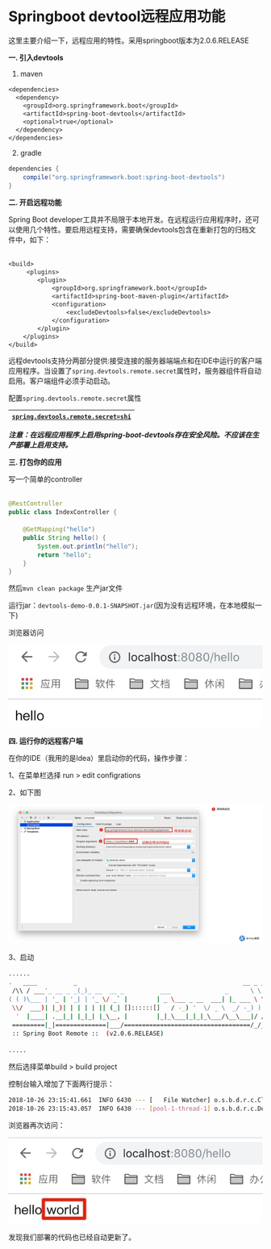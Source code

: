 # Springboot devtool远程应用功能

这里主要介绍一下，远程应用的特性。采用springboot版本为2.0.6.RELEASE

**一. 引入devtools**

1. maven

```markup
<dependencies>
  <dependency>
    <groupId>org.springframework.boot</groupId> 
    <artifactId>spring-boot-devtools</artifactId> 
    <optional>true</optional>
  </dependency>
</dependencies>
```

2. gradle

```groovy
dependencies {
    compile("org.springframework.boot:spring-boot-devtools")
}
```

**二. 开启远程功能**

Spring Boot developer工具并不局限于本地开发。在远程运行应用程序时，还可以使用几个特性。要启用远程支持，需要确保devtools包含在重新打包的归档文件中，如下：

```markup

<build>
     <plugins>
        <plugin>
            <groupId>org.springframework.boot</groupId>
            <artifactId>spring-boot-maven-plugin</artifactId>
            <configuration>
                <excludeDevtools>false</excludeDevtools>
            </configuration>
        </plugin>
    </plugins>
</build>
```

远程devtools支持分两部分提供:接受连接的服务器端端点和在IDE中运行的客户端应用程序。当设置了`spring.devtools.remote.secret`属性时，服务器组件将自动启用。客户端组件必须手动启动。

配置`spring.devtools.remote.secret`属性

| [`spring.devtools.remote.secret=shi`](https://wiki.dycjr.net:1443/pages/spring.devtools.remote.secret=shi) |
| :--- |


_**注意：在远程应用程序上启用spring-boot-devtools存在安全风险。不应该在生产部署上启用支持。**_

**三. 打包你的应用**

写一个简单的controller

```java

@RestController
public class IndexController {
 
    @GetMapping("hello")
    public String hello() {
        System.out.println("hello");
        return "hello";
    }
}
```

然后`mvn clean package` 生产jar文件

运行jar：`devtools-demo-0.0.1-SNAPSHOT.jar`\(因为没有远程环境，在本地模拟一下\)

浏览器访问

![](.gitbook/assets/20190131_1.jpg)

**四. 运行你的远程客户端**

在你的IDE（我用的是Idea）里启动你的代码，操作步骤：

1、在菜单栏选择 run &gt; edit configrations

2、如下图

![](.gitbook/assets/20190131_2.jpg)

3、启动

```bash
......
.   ____          _                                              __ _ _
 /\\ / ___'_ __ _ _(_)_ __  __ _          ___               _      \ \ \ \
( ( )\___ | '_ | '_| | '_ \/ _` |        | _ \___ _ __  ___| |_ ___ \ \ \ \
 \\/  ___)| |_)| | | | | || (_| []::::::[]   / -_) '  \/ _ \  _/ -_) ) ) ) )
  '  |____| .__|_| |_|_| |_\__, |        |_|_\___|_|_|_\___/\__\___|/ / / /
 =========|_|==============|___/===================================/_/_/_/
 :: Spring Boot Remote ::  (v2.0.6.RELEASE)
 
.....
```

然后选择菜单build &gt; build project

控制台输入增加了下面两行提示：

```bash
2018-10-26 23:15:41.661  INFO 6430 --- [   File Watcher] o.s.b.d.r.c.ClassPathChangeUploader      : Uploaded 1 class resource
2018-10-26 23:15:43.057  INFO 6430 --- [pool-1-thread-1] o.s.b.d.r.c.DelayedLiveReloadTrigger     : Remote server has changed, triggering LiveReload
```

浏览器再次访问：

![](.gitbook/assets/20190131_3.jpg)

发现我们部署的代码也已经自动更新了。

